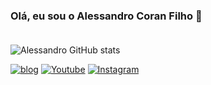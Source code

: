 ### Olá, eu sou o Alessandro Coran Filho 👋 <br><br>

![Alessandro GitHub stats](https://github-readme-stats.vercel.app/api?username=AlessandroCoranFilho123&show_icons=true&theme=dracula)

[![blog](https://img.shields.io/badge/%20Alessandro-go?style=plastic&logoColor=%23ffffff)](https://portifolio-mauve-seven-50.vercel.app/)
[![Youtube](https://img.shields.io/badge/YouTube-FF0000?style=for-the-badge&logo=youtube&logoColor=white)](https://www.youtube.com/@SlinkySwing6156)
[![Instagram](https://img.shields.io/badge/Instagram-E4405F?style=for-the-badge&logo=instagram&logoColor=white)](https://www.instagram.com/alessandro_coran_filho/)
